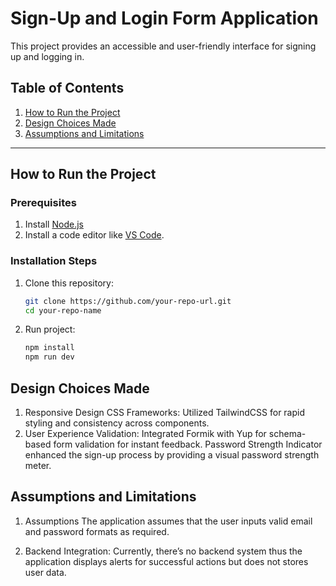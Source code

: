 # Sign-Up and Login Form Application

This project provides an accessible and user-friendly interface for signing up and logging in.

## Table of Contents

1. [How to Run the Project](#how-to-run-the-project)
2. [Design Choices Made](#design-choices-made)
3. [Assumptions and Limitations](#assumptions-and-limitations)

---

## How to Run the Project

### Prerequisites

1. Install [Node.js](https://nodejs.org/)
2. Install a code editor like [VS Code](https://code.visualstudio.com/).

### Installation Steps

1. Clone this repository:
   ```bash
   git clone https://github.com/your-repo-url.git
   cd your-repo-name
   ```
2. Run project:
   ```bash
   npm install
   npm run dev
   ```

## Design Choices Made

1. Responsive Design
   CSS Frameworks: Utilized TailwindCSS for rapid styling and consistency across components.
2. User Experience
   Validation: Integrated Formik with Yup for schema-based form validation for instant feedback.
   Password Strength Indicator enhanced the sign-up process by providing a visual password strength meter.

## Assumptions and Limitations

1. Assumptions
   The application assumes that the user inputs valid email and password formats as required.

2. Backend Integration:
   Currently, there’s no backend system thus the application displays alerts for successful actions but does not stores user data.
